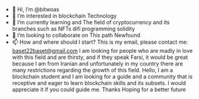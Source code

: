 - 👋 Hi, I’m @bitwoas
- 👀 I’m interested in blockchain Technology
- 🌱 I’m currently learning and The field of cryptocurrency and its branches such as NFTs difi programming solidity
- 💞️ I’m looking to collaborate on This path Newfound
- 📫 How and where should I start?
This is my email, please contact me: baset22baset@gmail.com
I am looking for people who are madly in love with this field and are thirsty, and if they speak Farsi, it would be great because I am from Iranian and unfortunately in my country there are many restrictions regarding the growth of this field.
Hello, I am a blockchain student and I am looking for a guide and a community that is receptive and eager to learn blockchain skills and its subsets. I would appreciate it if you could guide me. Thanks
Hoping for a better future
